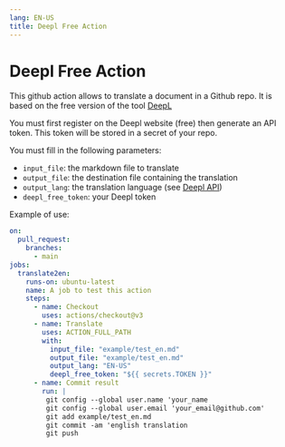 ```yaml
---
lang: EN-US
title: Deepl Free Action
---
```


# Deepl Free Action

This github action allows to translate a document in a Github repo. It is based on the free version of the tool [DeepL](https://www.deepl.com/)

You must first register on the Deepl website (free) then generate an API token. This token will be stored in a secret of your repo.

You must fill in the following parameters:

-   `input_file`: the markdown file to translate
-   `output_file`: the destination file containing the translation
-   `output_lang`: the translation language (see [Deepl API](https://www.deepl.com/fr/docs-api/translating-documents/uploading/))
-   `deepl_free_token`: your Deepl token

Example of use:

``` yaml
on:
  pull_request:
    branches:
      - main
jobs:
  translate2en:
    runs-on: ubuntu-latest
    name: A job to test this action
    steps:
      - name: Checkout
        uses: actions/checkout@v3
      - name: Translate
        uses: ACTION_FULL_PATH
        with:
          input_file: "example/test_en.md"
          output_file: "example/test_en.md"
          output_lang: "EN-US"
          deepl_free_token: "${{ secrets.TOKEN }}"
      - name: Commit result
        run: |
         git config --global user.name 'your_name
         git config --global user.email 'your_email@github.com'
         git add example/test_en.md
         git commit -am 'english translation
         git push
```
